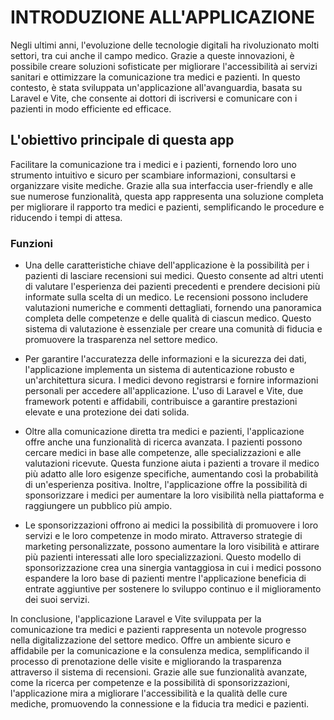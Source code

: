 # INTRODUZIONE ALL'APPLICAZIONE

Negli ultimi anni, l'evoluzione delle tecnologie digitali ha rivoluzionato molti settori, tra cui anche il campo medico. Grazie a queste innovazioni, è possibile creare soluzioni sofisticate per migliorare l'accessibilità ai servizi sanitari e ottimizzare la comunicazione tra medici e pazienti. In questo contesto, è stata sviluppata un'applicazione all'avanguardia, basata su Laravel e Vite, che consente ai dottori di iscriversi e comunicare con i pazienti in modo efficiente ed efficace.

## L'obiettivo principale di questa app

Facilitare la comunicazione tra i medici e i pazienti, fornendo loro uno strumento intuitivo e sicuro per scambiare informazioni, consultarsi e organizzare visite mediche. Grazie alla sua interfaccia user-friendly e alle sue numerose funzionalità, questa app rappresenta una soluzione completa per migliorare il rapporto tra medici e pazienti, semplificando le procedure e riducendo i tempi di attesa.


### Funzioni

* Una delle caratteristiche chiave dell'applicazione è la possibilità per i pazienti di lasciare recensioni sui medici. Questo consente ad altri utenti di valutare l'esperienza dei pazienti precedenti e prendere decisioni più informate sulla scelta di un medico. Le recensioni possono includere valutazioni numeriche e commenti dettagliati, fornendo una panoramica completa delle competenze e delle qualità di ciascun medico. Questo sistema di valutazione è essenziale per creare una comunità di fiducia e promuovere la trasparenza nel settore medico.

* Per garantire l'accuratezza delle informazioni e la sicurezza dei dati, l'applicazione implementa un sistema di autenticazione robusto e un'architettura sicura. I medici devono registrarsi e fornire informazioni personali per accedere all'applicazione. L'uso di Laravel e Vite, due framework potenti e affidabili, contribuisce a garantire prestazioni elevate e una protezione dei dati solida.

* Oltre alla comunicazione diretta tra medici e pazienti, l'applicazione offre anche una funzionalità di ricerca avanzata. I pazienti possono cercare medici in base alle competenze, alle specializzazioni e alle valutazioni ricevute. Questa funzione aiuta i pazienti a trovare il medico più adatto alle loro esigenze specifiche, aumentando così la probabilità di un'esperienza positiva. Inoltre, l'applicazione offre la possibilità di sponsorizzare i medici per aumentare la loro visibilità nella piattaforma e raggiungere un pubblico più ampio.

* Le sponsorizzazioni offrono ai medici la possibilità di promuovere i loro servizi e le loro competenze in modo mirato. Attraverso strategie di marketing personalizzate, possono aumentare la loro visibilità e attirare più pazienti interessati alle loro specializzazioni. Questo modello di sponsorizzazione crea una sinergia vantaggiosa in cui i medici possono espandere la loro base di pazienti mentre l'applicazione beneficia di entrate aggiuntive per sostenere lo sviluppo continuo e il miglioramento dei suoi servizi.

In conclusione, l'applicazione Laravel e Vite sviluppata per la comunicazione tra medici e pazienti rappresenta un notevole progresso nella digitalizzazione del settore medico. Offre un ambiente sicuro e affidabile per la comunicazione e la consulenza medica, semplificando il processo di prenotazione delle visite e migliorando la trasparenza attraverso il sistema di recensioni. Grazie alle sue funzionalità avanzate, come la ricerca per competenze e la possibilità di sponsorizzazioni, l'applicazione mira a migliorare l'accessibilità e la qualità delle cure mediche, promuovendo la connessione e la fiducia tra medici e pazienti.
